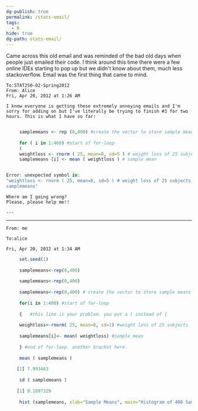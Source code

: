 ```yaml
---
dg-publish: true
permalink: /stats-email/
tags:
  - R
hide: true
dg-path: stats-email/
---
```


Came across this old email and was reminded of the bad old days when people just emailed their code. I think around this time there were a few online IDEs starting to pop up but we didn't know about them, much less stackoverflow. Email was the first thing that came to mind.


    
    To:STAT250-02-Spring2012
	From: Alice
    Fri, Apr 20, 2012 at 1:26 AM
    
    I know everyone is getting these extremely annoying emails and I'm sorry for adding on but I've literally be trying to finish #3 for two hours. This is what I have so far:  
    
```R

	 samplemeans <- rep (0,400) #create the vector to store sample means  
      
     for ( i in 1:400) #start of for-loop  
     (  
     weightloss <- rnorm ( 25, mean=8, sd=5 ) # weight loss of 25 subjects  
     samplemeans [i] <- mean ( weightloss ) # sample mean  
```


```R

Error: unexpected symbol in:  
"weightloss <- rnorm ( 25, mean=8, sd=5 ) # weight loss of 25 subjects  
samplemeans"  
```

    Where am I going wrong?  
    Please, please help me!!
    
    ---
    

---------------------
    
    From: me
    
    To:alice
    
    Fri, Apr 20, 2012 at 1:34 AM
    
      
```R
	 set.seed(1)
    
     samplemeans<-rep(0,400)
    
     samplemeans<-rep(0,400)
    
     samplemeans<-rep(0,400) # create the vector to store sample means
    
     for(i in 1:400) #start of for-loop
    
     {   #this line is your problem. you put a ( instead of {
    
     weightloss<-rnorm( 25, mean=8, sd=1) #weight loss of 25 subjects
    
     samplemeans[i]<- mean( weightloss) #sample mean
    
     } #end of for-loop. another bracket here.
    
     mean ( samplemeans )
    
    [1] 7.993463
    
     sd ( samplemeans )
    
    [1] 0.1897329
    
     hist (samplemeans, xlab="Sample Means", main="Histogram of 400 Sample Means")
    
```
      
    
